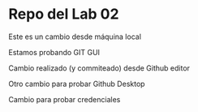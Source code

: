 # Repo del Lab 02

Este es un cambio desde máquina local

Estamos probando GIT GUI

Cambio realizado (y commiteado) desde Github editor

Otro cambio para probar Github Desktop

Cambio para probar credenciales